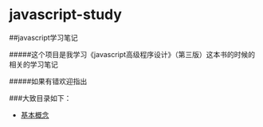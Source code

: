 # javascript-study
##javascript学习笔记

#####这个项目是我学习《javascript高级程序设计》（第三版）这本书的时候的相关的学习笔记

#####如果有错欢迎指出

###大致目录如下：

+ [基本概念](2015-11-24-mulu.md)

